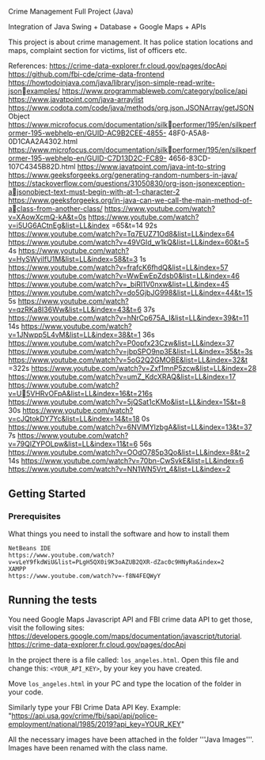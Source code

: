 Crime Management Full Project (Java)

Integration of Java Swing + Database + Google Maps + APIs

This project is about crime management. It has police station locations and maps, complaint section for victims, list of officers etc.

References:
 https://crime-data-explorer.fr.cloud.gov/pages/docApi
 https://github.com/fbi-cde/crime-data-frontend
 https://howtodoinjava.com/java/library/json-simple-read-write-jsonexamples/
 https://www.programmableweb.com/category/police/api
 https://www.javatpoint.com/java-arraylist
 https://www.codota.com/code/java/methods/org.json.JSONArray/getJSON
Object
 https://www.microfocus.com/documentation/silkperformer/195/en/silkperformer-195-webhelp-en/GUID-AC9B2CEE-4855-
48F0-A5A8-0D1CAA2A4302.html
 https://www.microfocus.com/documentation/silkperformer/195/en/silkperformer-195-webhelp-en/GUID-C7D13D2C-FC89-
4656-83CD-107C4345B82D.html
 https://www.javatpoint.com/java-int-to-string
 https://www.geeksforgeeks.org/generating-random-numbers-in-java/
 https://stackoverflow.com/questions/31050830/org-json-jsonexception-ajsonobject-text-must-begin-with-at-1-character-2
 https://www.geeksforgeeks.org/in-java-can-we-call-the-main-method-of-aclass-from-another-class/
 https://www.youtube.com/watch?v=XAowXcmQ-kA&t=0s
 https://www.youtube.com/watch?v=i5UG6ACtnEg&list=LL&index =65&t=14
92s
 https://www.youtube.com/watch?v=Tq7EUZ71Od8&list=LL&index=64
 https://www.youtube.com/watch?v=49VGId_w1kQ&list=LL&index=60&t=5
4s
 https://www.youtube.com/watch?v=HySWyiIfU1M&list=LL&index=58&t=3
1s
 https://www.youtube.com/watch?v=frafcK6fhdQ&list=LL&index=57
 https://www.youtube.com/watch?v=WwEwEpZdsb0&list=LL&index=46
 https://www.youtube.com/watch?v=_biRI1V0nxw&list=LL&index=45
 https://www.youtube.com/watch?v=do5GjbJG998&list=LL&index=44&t=15
5s
 https://www.youtube.com/watch?v=qzRKa8I36Ww&list=LL&index=43&t=6
37s
 https://www.youtube.com/watch?v=hNrCp675A_I&list=LL&index=39&t=11
14s
 https://www.youtube.com/watch?v=1JNwpp5L4vM&list=LL&index=38&t=1
36s
 https://www.youtube.com/watch?v=P0opfx23Czw&list=LL&index=37
 https://www.youtube.com/watch?v=jbpSPO9np3E&list=LL&index=35&t=3s
 https://www.youtube.com/watch?v=5oG2Q2GMOBE&list=LL&index=32&t
=322s
 https://www.youtube.com/watch?v=Zxf1mnP5zcw&list=LL&index=28
 https://www.youtube.com/watch?v=umZ_KdcXRAQ&list=LL&index=17
 https://www.youtube.com/watch?v=U5VHRvOFpA&list=LL&index=16&t=216s
 https://www.youtube.com/watch?v=5jQSat1cKMo&list=LL&index=15&t=8
30s
 https://www.youtube.com/watch?v=cJQtokDY7Yc&list=LL&index=14&t=18
0s
 https://www.youtube.com/watch?v=6NVlMYlzbgA&list=LL&index=13&t=37
7s
 https://www.youtube.com/watch?v=79QlZYPOLpw&list=LL&index=11&t=6
56s
 https://www.youtube.com/watch?v=OOdO785p3Qo&list=LL&index=8&t=2
14s
 https://www.youtube.com/watch?v=70bn-CwSvkE&list=LL&index=6
 https://www.youtube.com/watch?v=NN1WN5Vrt_4&list=LL&index=2


## Getting Started

### Prerequisites

What things you need to install the software and how to install them

```
NetBeans IDE
https://www.youtube.com/watch?v=vLeY9fkdWiU&list=PLgH5QX0i9K3oAZUB2QXR-dZac0c9HNyRa&index=2
XAMPP
https://www.youtube.com/watch?v=-f8N4FEQWyY

```

## Running the tests

You need  Google Maps Javascript API and FBI crime data API
to get those, visit the following sites: https://developers.google.com/maps/documentation/javascript/tutorial.
https://crime-data-explorer.fr.cloud.gov/pages/docApi

In the project there is a file called: ```los_angeles.html```. 
Open this file and change this: ```<YOUR_API_KEY>```, by your key you have created.

Move ```los_angeles.html``` in your PC and type the location of the folder in your code.

Similarly type your FBI Crime Data API Key. Example: "https://api.usa.gov/crime/fbi/sapi/api/police-employment/national/1985/2019?api_key=YOUR_KEY"

All the necessary images have been attached in the folder '''Java Images'''. Images have been renamed with the class name. 